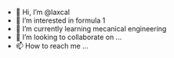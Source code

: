 - 👋 Hi, I’m @laxcal
- 👀 I’m interested in formula 1
- 🌱 I’m currently learning mecanical engineering
- 💞️ I’m looking to collaborate on ...
- 📫 How to reach me ...

<!---
laxcal/laxcal is a ✨ special ✨ repository because its `README.md` (this file) appears on your GitHub profile.
You can click the Preview link to take a look at your changes.
--->
